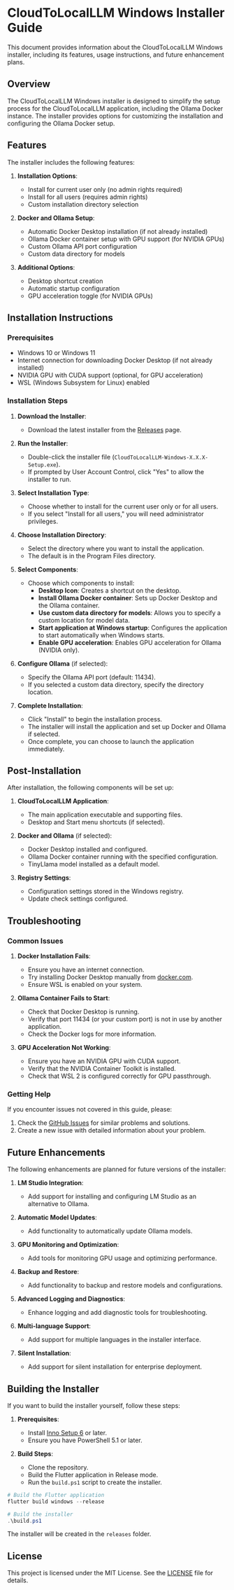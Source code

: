 # CloudToLocalLLM Windows Installer Guide

This document provides information about the CloudToLocalLLM Windows installer, including its features, usage instructions, and future enhancement plans.

## Overview

The CloudToLocalLLM Windows installer is designed to simplify the setup process for the CloudToLocalLLM application, including the Ollama Docker instance. The installer provides options for customizing the installation and configuring the Ollama Docker setup.

## Features

The installer includes the following features:

1. **Installation Options**:
   - Install for current user only (no admin rights required)
   - Install for all users (requires admin rights)
   - Custom installation directory selection

2. **Docker and Ollama Setup**:
   - Automatic Docker Desktop installation (if not already installed)
   - Ollama Docker container setup with GPU support (for NVIDIA GPUs)
   - Custom Ollama API port configuration
   - Custom data directory for models

3. **Additional Options**:
   - Desktop shortcut creation
   - Automatic startup configuration
   - GPU acceleration toggle (for NVIDIA GPUs)

## Installation Instructions

### Prerequisites

- Windows 10 or Windows 11
- Internet connection for downloading Docker Desktop (if not already installed)
- NVIDIA GPU with CUDA support (optional, for GPU acceleration)
- WSL (Windows Subsystem for Linux) enabled

### Installation Steps

1. **Download the Installer**:
   - Download the latest installer from the [Releases](https://github.com/imrightguy/CloudToLocalLLM/releases) page.

2. **Run the Installer**:
   - Double-click the installer file (`CloudToLocalLLM-Windows-X.X.X-Setup.exe`).
   - If prompted by User Account Control, click "Yes" to allow the installer to run.

3. **Select Installation Type**:
   - Choose whether to install for the current user only or for all users.
   - If you select "Install for all users," you will need administrator privileges.

4. **Choose Installation Directory**:
   - Select the directory where you want to install the application.
   - The default is in the Program Files directory.

5. **Select Components**:
   - Choose which components to install:
     - **Desktop Icon**: Creates a shortcut on the desktop.
     - **Install Ollama Docker container**: Sets up Docker Desktop and the Ollama container.
     - **Use custom data directory for models**: Allows you to specify a custom location for model data.
     - **Start application at Windows startup**: Configures the application to start automatically when Windows starts.
     - **Enable GPU acceleration**: Enables GPU acceleration for Ollama (NVIDIA only).

6. **Configure Ollama** (if selected):
   - Specify the Ollama API port (default: 11434).
   - If you selected a custom data directory, specify the directory location.

7. **Complete Installation**:
   - Click "Install" to begin the installation process.
   - The installer will install the application and set up Docker and Ollama if selected.
   - Once complete, you can choose to launch the application immediately.

## Post-Installation

After installation, the following components will be set up:

1. **CloudToLocalLLM Application**:
   - The main application executable and supporting files.
   - Desktop and Start menu shortcuts (if selected).

2. **Docker and Ollama** (if selected):
   - Docker Desktop installed and configured.
   - Ollama Docker container running with the specified configuration.
   - TinyLlama model installed as a default model.

3. **Registry Settings**:
   - Configuration settings stored in the Windows registry.
   - Update check settings configured.

## Troubleshooting

### Common Issues

1. **Docker Installation Fails**:
   - Ensure you have an internet connection.
   - Try installing Docker Desktop manually from [docker.com](https://www.docker.com/products/docker-desktop).
   - Ensure WSL is enabled on your system.

2. **Ollama Container Fails to Start**:
   - Check that Docker Desktop is running.
   - Verify that port 11434 (or your custom port) is not in use by another application.
   - Check the Docker logs for more information.

3. **GPU Acceleration Not Working**:
   - Ensure you have an NVIDIA GPU with CUDA support.
   - Verify that the NVIDIA Container Toolkit is installed.
   - Check that WSL 2 is configured correctly for GPU passthrough.

### Getting Help

If you encounter issues not covered in this guide, please:

1. Check the [GitHub Issues](https://github.com/imrightguy/CloudToLocalLLM/issues) for similar problems and solutions.
2. Create a new issue with detailed information about your problem.

## Future Enhancements

The following enhancements are planned for future versions of the installer:

1. **LM Studio Integration**:
   - Add support for installing and configuring LM Studio as an alternative to Ollama.

2. **Automatic Model Updates**:
   - Add functionality to automatically update Ollama models.

3. **GPU Monitoring and Optimization**:
   - Add tools for monitoring GPU usage and optimizing performance.

4. **Backup and Restore**:
   - Add functionality to backup and restore models and configurations.

5. **Advanced Logging and Diagnostics**:
   - Enhance logging and add diagnostic tools for troubleshooting.

6. **Multi-language Support**:
   - Add support for multiple languages in the installer interface.

7. **Silent Installation**:
   - Add support for silent installation for enterprise deployment.

## Building the Installer

If you want to build the installer yourself, follow these steps:

1. **Prerequisites**:
   - Install [Inno Setup 6](https://jrsoftware.org/isdl.php) or later.
   - Ensure you have PowerShell 5.1 or later.

2. **Build Steps**:
   - Clone the repository.
   - Build the Flutter application in Release mode.
   - Run the `build.ps1` script to create the installer.

```powershell
# Build the Flutter application
flutter build windows --release

# Build the installer
.\build.ps1
```

The installer will be created in the `releases` folder.

## License

This project is licensed under the MIT License. See the [LICENSE](LICENSE) file for details.